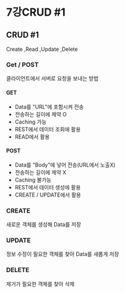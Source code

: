 # 7강CRUD #1
## CRUD #1
Create ,Read ,Update ,Delete
### Get / POST
클라이언트에서 서버로 요청을 보내는 방법
#### GET
- Data를 "URL"에 포함시켜 전송
- 전송하는 길이에 제약 O
- Caching 가능
- REST에서 데이터 조회에 활용
- READ에서 활용
#### POST
- Data를 "Body"에 넣어 전송(URL에서 노출X)
- 전송하는 길이에 제약 X
- Caching 불가능
- REST에서 데이터 생성에 활용
- CREATE / UPDATE에서 활용
### CREATE
새로운 객체를 생성해 Data를 저장
### UPDATE
정보 수정이 필요한 객체를 찾아 Data를 새롭게 저장
### DELETE
제거가 필요한 객체를 찾아 삭제
